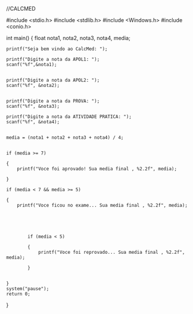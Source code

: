 //CALCMED


#include <stdio.h>
#include <stdlib.h>
#include <Windows.h>
#include <conio.h>


int main()
{
	float nota1, nota2, nota3, nota4, media;

	printf("Seja bem vindo ao CalcMed: ");

	printf("Digite a nota da APOL1: ");
	scanf("%f",&nota1);


	printf("Digite a nota da APOL2: ");
	scanf("%f", &nota2);


	printf("Digite a nota da PROVA: ");
	scanf("%f", &nota3);

	printf("Digite a nota da ATIVIDADE PRATICA: ");
	scanf("%f", &nota4);


	media = (nota1 + nota2 + nota3 + nota4) / 4;


	if (media >= 7)

	{
		printf("Voce foi aprovado! Sua media final ‚ %2.2f", media);

	}

	if (media < 7 && media >= 5)

	{
		printf("Voce ficou no exame... Sua media final ‚ %2.2f", media);


		


			if (media < 5)

			{
				printf("Voce foi reprovado... Sua media final ‚ %2.2f", media);

			}

		
	}
	system("pause");
	return 0;

}
